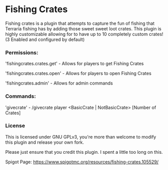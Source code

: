 <h1>Fishing Crates</h1>
Fishing crates is a plugin that attempts to capture the fun of fishing that Terraria fishing has by adding those sweet sweet loot crates.
This plugin is highly customizable allowing for to have up to 10 completely custom crates! (3 Enabled and configured by default)

<h3>Permissions:</h3>

'fishingcrates.crates.get' - Allows for players to get Fishing Crates

'fishingcrates.crates.open' - Allows for players to open Fishing Crates

'fishingcrates.admin' - Allows for admin commands

<h3>Commands:</h3>

'givecrate' - /givecrate player <BasicCrate | NotBasicCrate> [Number of Crates]

<h3>License</h3>
This is licensed under GNU GPLv3, you're more than welcome to modify this plugin and release your own fork.

Please just ensure that you credit this plugin. I spent a little too long on this.

Spigot Page: https://www.spigotmc.org/resources/fishing-crates.105529/
